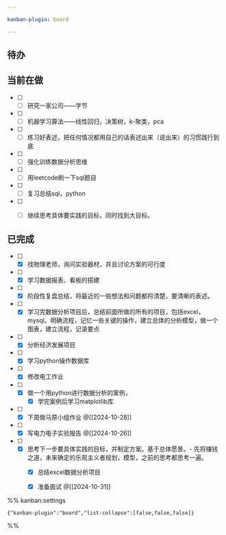```yaml
---

kanban-plugin: board

---
```


## 待办



## 当前在做

- [ ] - [ ] 研究一家公司——字节
- [ ] - [ ] 机器学习算法——线性回归，决策树，k-聚类，pca
- [ ] - [ ] 练习好表述，把任何情况都用自己的话表述出来（说出来）的习惯践行到底
- [ ] - [ ] 强化训练数据分析思维
- [ ] - [ ] 用leetcode刷一下sql题目
- [ ] - [ ] 复习总结sql，python
- [ ] - [ ] 继续思考具体要实践的目标，同时找到大目标。


## 已完成

- [ ] - [x] 找物理老师，询问实验器材，并且讨论方案的可行度
- [ ] - [x] 学习数据报表、看板的搭建
- [ ] - [x] 阶段性复盘总结，将最近的一些想法和问题都捋清楚，要清晰的表述。
- [ ] - [x] 学习完数据分析项目后，总结前面所做的所有的项目，包括excel，mysql。明确流程，记忆一些关键的操作，建立总体的分析模型，做一个图表，建立流程，记录要点
- [ ] - [x] 分析经济发展项目
- [ ] - [x] 学习python操作数据库
- [ ] - [x] 修改电工作业
- [ ] - [x] 做一个用python进行数据分析的案例，
	- [x] 学完案例后学习matplotlib库
- [ ] - [x] 下周做马原小组作业
	@[[2024-10-28]]
- [ ] - [x] 写电力电子实验报告
	@[[2024-10-26]]
- [ ] - [x] 思考下一步要具体实践的目标，并制定方案。基于总体愿景。- 先将赚钱之道，未来确定的乐观主义者规划，模型，之前的思考都思考一遍。
	- [x] 总结excel数据分析项目
	- [x] 准备面试
	 @[[2024-10-31]]




%% kanban:settings
```
{"kanban-plugin":"board","list-collapse":[false,false,false]}
```
%%